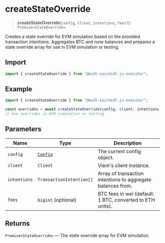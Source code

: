 # createStateOverride

> **createStateOverride**(`config`, `client`, `intentions`, `fees?`): `Promise<StateOverride>`

Creates a state override for EVM simulation based on the provided transaction intentions. Aggregates BTC and rune balances and prepares a state override array for use in EVM simulation or testing.

## Import

```ts
import { createStateOverride } from "@midl-xyz/midl-js-executor";
```

## Example

```ts
import { createStateOverride } from "@midl-xyz/midl-js-executor";

const overrides = await createStateOverride(config, client, intentions);
// Use overrides in EVM simulation or testing
```

## Parameters

| Name         | Type                                  | Description                                                 |
| ------------ | ------------------------------------- | ----------------------------------------------------------- |
| `config`     | [`Config`](../../reference/Config.md) | The current config object.                                  |
| `client`     | `Client`                              | Viem's client instance.                                     |
| `intentions` | `TransactionIntention[]`              | Array of transaction intentions to aggregate balances from. |
| `fees`       | `bigint` (optional)                   | BTC fees in wei (default: 1 BTC, converted to ETH units).   |

## Returns

`Promise<StateOverride>` — The state override array for EVM simulation.

